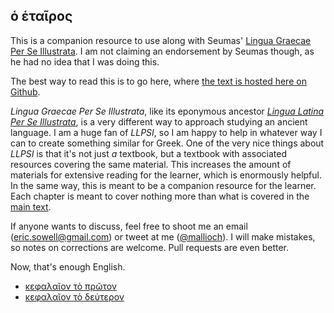 ## ὁ ἑταῖρος

This is a companion resource to use along with Seumas' [Lingua Graecae Per Se Illustrata](https://github.com/seumasjeltzz/LinguaeGraecaePerSeIllustrata). I am not claiming an endorsement by Seumas though, as he had no idea that I was doing this.

The best way to read this is to go here, where [the text is hosted here on Github](https://mallioch.github.io/hetairos).

*Lingua Graecae Per Se Illustrata*, like its eponymous ancestor [*Lingua Latina Per Se Illustrata*](https://www.hackettpublishing.com/lingua-latina-per-se-illustrata-series), is a very different way to approach studying an ancient language. I am a huge fan of *LLPSI*, so I am happy to help in whatever way I can to create something similar for Greek. One of the very nice things about *LLPSI* is that it's not just *a* textbook, but a textbook with associated resources covering the same material. This increases the amount of materials for extensive reading for the learner, which is enormously helpful. In the same way, this is meant to be a companion resource for the learner. Each chapter is meant to cover nothing more than what is covered in the [main text](https://github.com/seumasjeltzz/LinguaeGraecaePerSeIllustrata).

If anyone wants to discuss, feel free to shoot me an email ([eric.sowell@gmail.com](mailto:eric.sowell@gmail.com)) or tweet at me ([@mallioch](https://twitter.com/mallioch)). I will make mistakes, so notes on corrections are welcome. Pull requests are even better.

Now, that's enough English.

* [κεφαλαῖον τὸ πρῶτον](chapters/ch1)
* [κεφαλαῖον τὸ δεύτερον](chapters/ch2)
